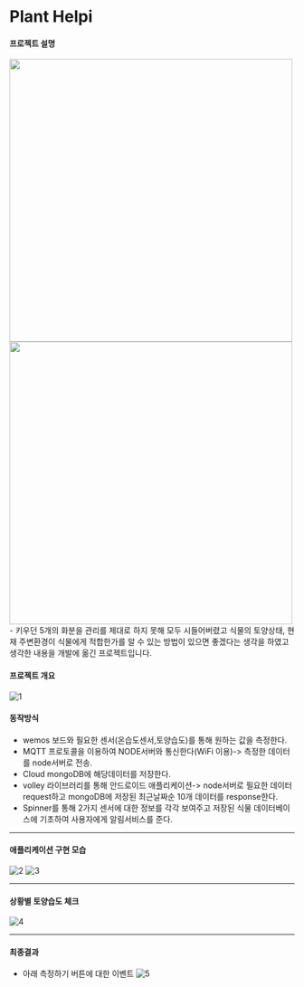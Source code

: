 
# Plant Helpi

#### 프로젝트 설명
<img width="500px" height="500px" src="https://user-images.githubusercontent.com/66250847/99510681-b2831600-29ca-11eb-83d1-447fe5e20b19.jpg"/>
<img width="500px" height="500px" src="https://user-images.githubusercontent.com/66250847/99510963-04c43700-29cb-11eb-8824-8b2783ea7103.jpg"/>
- 키우던 5개의 화분을 관리를 제대로 하지 못해 모두 시들어버렸고 식물의 토양상태, 현재 주변환경이 식물에게 적합한가를 알 수 있는 방법이 있으면 좋겠다는 생각을 하였고 
  생각한 내용을 개발에 옮긴 프로젝트입니다.
  
#### 프로젝트 개요
  ![1](https://user-images.githubusercontent.com/66250847/98648197-4aed1b00-2379-11eb-99a4-dbb905e68f2e.png)
  
#### 동작방식

- wemos 보드와 필요한 센서(온습도센서,토양습도)를 통해 원하는 값을 측정한다.
- MQTT 프로토콜을 이용하여 NODE서버와 통신한다(WiFi 이용)-> 측정한 데이터를 node서버로 전송.
- Cloud mongoDB에 해당데이터를 저장한다.
- volley 라이브러리를 통해 안드로이드 애플리케이션-> node서버로 필요한 데이터 request하고 mongoDB에 저장된 최근날짜순 10개 데이터를 response한다.
- Spinner를 통해 2가지 센서에 대한 정보를 각각 보여주고 저장된 식물 데이터베이스에 기초하여 사용자에게 알림서비스를 준다.

--------------------------------------------------------------------------------------------------------------------------------------------

#### 애플리케이션 구현 모습

 ![2](https://user-images.githubusercontent.com/66250847/98647847-d31ef080-2378-11eb-8d66-1be1e8c159ab.png)
 ![3](https://user-images.githubusercontent.com/66250847/98647867-dd40ef00-2378-11eb-82aa-bdf99ab1ceb2.png)
 
 -------------------------------------------------------------------------------------------------------------------------------------------
 #### 상황별 토양습도 체크
 ![4](https://user-images.githubusercontent.com/66250847/99511494-a9467900-29cb-11eb-8b0c-e0d8584f9b91.png)
 
 -------------------------------------------------------------------------------------------------------------------------------------------
 
 #### 최종결과
 
 - 아래 측정하기 버튼에 대한 이벤트
 ![5](https://user-images.githubusercontent.com/66250847/98647927-edf16500-2378-11eb-8e42-c5be030a8d10.png)
 
  
  

  
  
  
